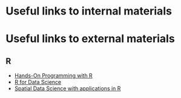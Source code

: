 

# Useful links to internal materials


# Useful links to external materials

## R

- [Hands-On Programming with R](https://rstudio-education.github.io/hopr/)
- [R for Data Science](https://r4ds.had.co.nz/)
- [Spatial Data Science with applications in R](https://keen-swartz-3146c4.netlify.app/index.html)